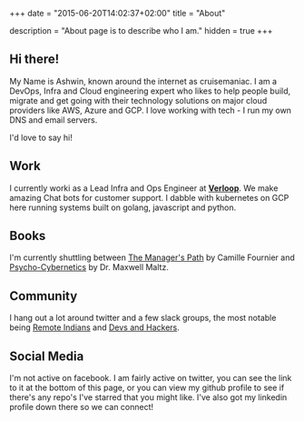 +++
date = "2015-06-20T14:02:37+02:00"
title = "About"

description = "About page is to describe who I am."
hidden = true
+++

## Hi there!

My Name is Ashwin, known around the internet as cruisemaniac. I am a DevOps, Infra and Cloud engineering expert who likes to help people build, migrate and get going with their technology solutions on major cloud providers like AWS, Azure and GCP. I love working with tech - I run my own DNS and email servers.

I'd love to say hi!

## Work

I currently worki as a Lead Infra and Ops Engineer at **[Verloop](https://verloop.io)**. We make amazing Chat bots for customer support. I dabble with kubernetes on GCP here running systems built on golang, javascript and python.

## Books

I'm currently shuttling between [The Manager's Path](amazon.in/dp/B06XP3GJ7F/ref=dp-kindle-redirect?_encoding=UTF8&btkr=1) by Camille Fournier and [Psycho-Cybernetics](https://www.amazon.in/Psycho-Cybernetics-Updated-Expanded-Maxwell-Maltz-ebook/dp/B00SI02BW4/ref=sr_1_1) by Dr. Maxwell Maltz.

## Community

I hang out a lot around twitter and a few slack groups, the most notable being [Remote Indians](https://remoteindian.com/) and [Devs and Hackers](http://devup.in/).

## Social Media

I'm not active on facebook. I am fairly active on twitter, you can see the link to it at the bottom of this page, or you can view my github profile to see if there's any repo's I've starred that you might like. I've also got my linkedin profile down there so we can connect!